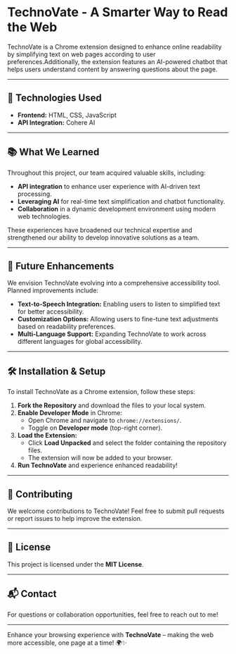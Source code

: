# TechnoVate - A Smarter Way to Read the Web

TechnoVate is a Chrome extension designed to enhance online readability by simplifying text on web pages according to user preferences.Additionally, the extension features an AI-powered chatbot that helps users understand content by answering questions about the page.

---

## 🚀 Technologies Used

- **Frontend:** HTML, CSS, JavaScript
- **API Integration:** Cohere AI

---

## 📚 What We Learned

Throughout this project, our team acquired valuable skills, including:

- **API integration** to enhance user experience with AI-driven text processing.
- **Leveraging AI** for real-time text simplification and chatbot functionality.
- **Collaboration** in a dynamic development environment using modern web technologies.

These experiences have broadened our technical expertise and strengthened our ability to develop innovative solutions as a team.

---

## 🔮 Future Enhancements

We envision TechnoVate evolving into a comprehensive accessibility tool. Planned improvements include:

- **Text-to-Speech Integration:** Enabling users to listen to simplified text for better accessibility.
- **Customization Options:** Allowing users to fine-tune text adjustments based on readability preferences.
- **Multi-Language Support:** Expanding TechnoVate to work across different languages for global accessibility.

---

## 🛠️ Installation & Setup

To install TechnoVate as a Chrome extension, follow these steps:

1. **Fork the Repository** and download the files to your local system.
2. **Enable Developer Mode** in Chrome:
   - Open Chrome and navigate to `chrome://extensions/`.
   - Toggle on **Developer mode** (top-right corner).
3. **Load the Extension:**
   - Click **Load Unpacked** and select the folder containing the repository files.
   - The extension will now be added to your browser.
4. **Run TechnoVate** and experience enhanced readability!

---

## 🤝 Contributing

We welcome contributions to TechnoVate! Feel free to submit pull requests or report issues to help improve the extension.

---

## 📜 License

This project is licensed under the **MIT License**.

---

## 📬 Contact

For questions or collaboration opportunities, feel free to reach out to me!

---

Enhance your browsing experience with **TechnoVate** – making the web more accessible, one page at a time! 🌍✨
